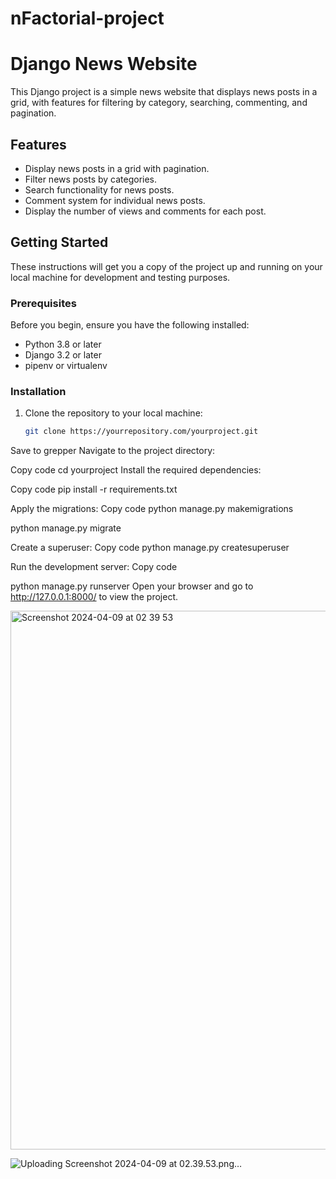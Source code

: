 # nFactorial-project
# Django News Website

This Django project is a simple news website that displays news posts in a grid, with features for filtering by category, searching, commenting, and pagination.

## Features

- Display news posts in a grid with pagination.
- Filter news posts by categories.
- Search functionality for news posts.
- Comment system for individual news posts.
- Display the number of views and comments for each post.

## Getting Started

These instructions will get you a copy of the project up and running on your local machine for development and testing purposes.

### Prerequisites

Before you begin, ensure you have the following installed:
- Python 3.8 or later
- Django 3.2 or later
- pipenv or virtualenv

### Installation

1. Clone the repository to your local machine:
   ```sh
   git clone https://yourrepository.com/yourproject.git
Save to grepper
Navigate to the project directory:

Copy code
cd yourproject
Install the required dependencies:

Copy code
pip install -r requirements.txt


Apply the migrations: 
Copy code
python manage.py makemigrations    

python manage.py migrate     

Create a superuser: 
Copy code
python manage.py createsuperuser   

Run the development server:
Copy code

python manage.py runserver
Open your browser and go to http://127.0.0.1:8000/ to view the project.

<img width="862" alt="Screenshot 2024-04-09 at 02 39 53" src="https://github.com/Asylkhan689/nFactorial-project/assets/119470359/59f9b775-9473-4075-92e3-f89a174948b0">


![Uploading Screenshot 2024-04-09 at 02.39.53.png…]()

